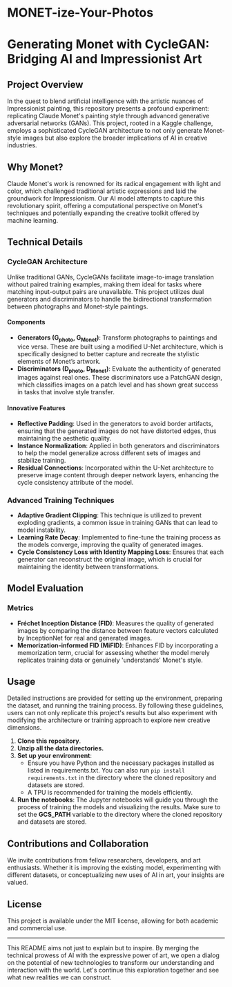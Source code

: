 # MONET-ize-Your-Photos

# Generating Monet with CycleGAN: Bridging AI and Impressionist Art

## Project Overview

In the quest to blend artificial intelligence with the artistic nuances of Impressionist painting, this repository presents a profound experiment: replicating Claude Monet's painting style through advanced generative adversarial networks (GANs). This project, rooted in a Kaggle challenge, employs a sophisticated CycleGAN architecture to not only generate Monet-style images but also explore the broader implications of AI in creative industries.

## Why Monet?

Claude Monet's work is renowned for its radical engagement with light and color, which challenged traditional artistic expressions and laid the groundwork for Impressionism. Our AI model attempts to capture this revolutionary spirit, offering a computational perspective on Monet's techniques and potentially expanding the creative toolkit offered by machine learning.

## Technical Details

### CycleGAN Architecture

Unlike traditional GANs, CycleGANs facilitate image-to-image translation without paired training examples, making them ideal for tasks where matching input-output pairs are unavailable. This project utilizes dual generators and discriminators to handle the bidirectional transformation between photographs and Monet-style paintings.

#### Components
- **Generators (G<sub>photo</sub>, G<sub>Monet</sub>)**: Transform photographs to paintings and vice versa. These are built using a modified U-Net architecture, which is specifically designed to better capture and recreate the stylistic elements of Monet’s artwork.
- **Discriminators (D<sub>photo</sub>, D<sub>Monet</sub>)**: Evaluate the authenticity of generated images against real ones. These discriminators use a PatchGAN design, which classifies images on a patch level and has shown great success in tasks that involve style transfer.

#### Innovative Features
- **Reflective Padding**: Used in the generators to avoid border artifacts, ensuring that the generated images do not have distorted edges, thus maintaining the aesthetic quality.
- **Instance Normalization**: Applied in both generators and discriminators to help the model generalize across different sets of images and stabilize training.
- **Residual Connections**: Incorporated within the U-Net architecture to preserve image content through deeper network layers, enhancing the cycle consistency attribute of the model.

### Advanced Training Techniques

- **Adaptive Gradient Clipping**: This technique is utilized to prevent exploding gradients, a common issue in training GANs that can lead to model instability.
- **Learning Rate Decay**: Implemented to fine-tune the training process as the models converge, improving the quality of generated images.
- **Cycle Consistency Loss with Identity Mapping Loss**: Ensures that each generator can reconstruct the original image, which is crucial for maintaining the identity between transformations.

## Model Evaluation

### Metrics
- **Fréchet Inception Distance (FID)**: Measures the quality of generated images by comparing the distance between feature vectors calculated by InceptionNet for real and generated images.
- **Memorization-informed FID (MiFID)**: Enhances FID by incorporating a memorization term, crucial for assessing whether the model merely replicates training data or genuinely 'understands' Monet's style.

## Usage

Detailed instructions are provided for setting up the environment, preparing the dataset, and running the training process. By following these guidelines, users can not only replicate this project's results but also experiment with modifying the architecture or training approach to explore new creative dimensions.

1. **Clone this repository**.
2. **Unzip all the data directories.**
3. **Set up your environment**:
    - Ensure you have Python and the necessary packages installed as listed in requirements.txt. You can also run ```pip install requirements.txt``` in the directory where the cloned repository and datasets are stored. 
    - A TPU is recommended for training the models efficiently.
4. **Run the notebooks**: The Jupyter notebooks will guide you through the process of training the models and visualizing the results. Make sure to set the **GCS_PATH** variable to the directory where the cloned repository and datasets are stored. 


## Contributions and Collaboration

We invite contributions from fellow researchers, developers, and art enthusiasts. Whether it is improving the existing model, experimenting with different datasets, or conceptualizing new uses of AI in art, your insights are valued.

## License

This project is available under the MIT license, allowing for both academic and commercial use.

---

This README aims not just to explain but to inspire. By merging the technical prowess of AI with the expressive power of art, we open a dialog on the potential of new technologies to transform our understanding and interaction with the world. Let's continue this exploration together and see what new realities we can construct.
